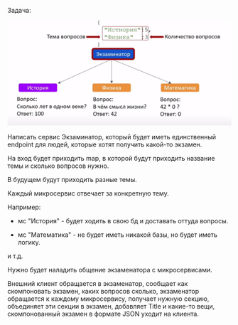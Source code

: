 Задача:

![SpringCloudBorisov.png](images/SpringCloudBorisov.png)

Написать сервис Экзаминатор, который будет иметь единственный endpoint для людей, которые хотят получить какой-то экзамен.

На вход будет приходить map, в которой будут приходить название темы и сколько вопросов нужно.

В будущем будут приходить разные темы.

Каждый микросервис отвечает за конкретную тему.

Например:

- мс "История" - будет ходить в свою бд и доставать оттуда вопросы.

- мс "Математика" - не будет иметь никакой базы, но будет иметь логику.

и т.д.

Нужно будет наладить общение экзаменатора с микросервисами.

Внешний клиент обращается в экзаменатор, сообщает как скомпоновать экзамен, каких вопросов сколько, экзаменатор обращается к каждому микросервису, получает нужную секцию, объединяет эти секции в экзамен, добавляет Title и какие-то вещи, скомпонованный экзамен в формате JSON уходит на клиента.

